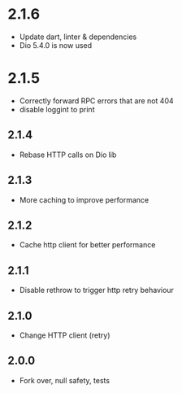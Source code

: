 # 2.1.6
- Update dart, linter & dependencies
- Dio 5.4.0 is now used

# 2.1.5
- Correctly forward RPC errors that are not 404
- disable loggint to print

## 2.1.4
- Rebase HTTP calls on Dio lib

## 2.1.3
- More caching to improve performance

## 2.1.2
- Cache http client for better performance

## 2.1.1
- Disable rethrow to trigger http retry behaviour

## 2.1.0
- Change HTTP client (retry)

## 2.0.0

- Fork over, null safety, tests